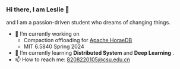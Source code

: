 ### Hi there, I am Leslie 👋

<!--
**LeslieKid/LeslieKid** is a ✨ _special_ ✨ repository because its `README.md` (this file) appears on your GitHub profile.

Here are some ideas to get you started:

- 🔭 I’m currently working on ...
- 🌱 I’m currently learning ...
- 👯 I’m looking to collaborate on ...
- 🤔 I’m looking for help with ...
- 💬 Ask me about ...
- 📫 How to reach me: ...
- 😄 Pronouns: ...
- ⚡ Fun fact: ...
-->

and I am a passion-driven student who dreams of changing things.

- 🔭 I’m currently working on
  - Compaction offloading for [Apache HoraeDB](https://github.com/apache/horaedb)
  - MIT 6.5840 Spring 2024
- 🌱 I’m currently learning **Distributed System** and **Deep Learning** .
- 📫 How to reach me: 8208220105@csu.edu.cn

